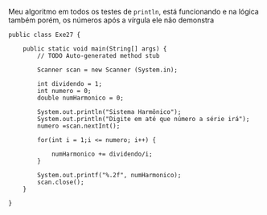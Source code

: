Meu algoritmo em todos os testes de `println`, está funcionando e na lógica também porém, os números após a vírgula ele não demonstra

    public class Exe27 {
    
    	public static void main(String[] args) {
    		// TODO Auto-generated method stub
    
    		Scanner scan = new Scanner (System.in);
    		
    		int dividendo = 1;
    		int numero = 0;
    		double numHarmonico = 0;
    		
    		System.out.println("Sistema Harmônico");
    		System.out.println("Digite em até que número a série irá");
    		numero =scan.nextInt();
    		
    		for(int i = 1;i <= numero; i++) {
    			
    			numHarmonico += dividendo/i;
    		}
    		
    		System.out.printf("%.2f", numHarmonico);
    		scan.close();
    	}
       
    }

